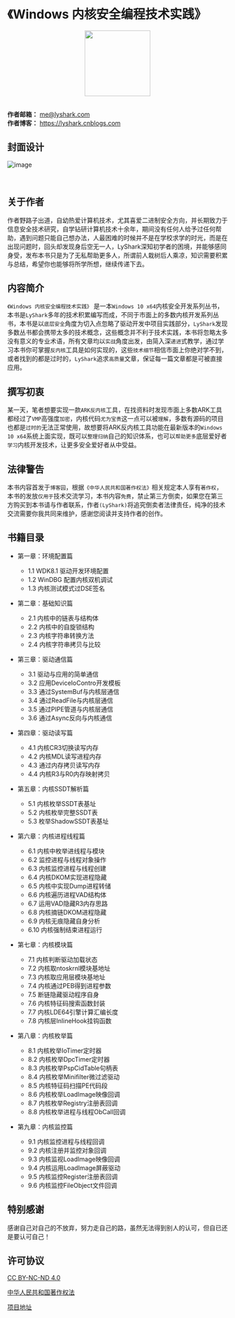 # 《Windows 内核安全编程技术实践》

<div align=center>
<img width="150" src="https://user-images.githubusercontent.com/52789403/201465673-01dd7d47-7092-4523-b828-8af16030b979.png" />
</div>

<br>

**作者邮箱：** me@lyshark.com<br>
**作者博客：** https://lyshark.cnblogs.com<br>

## 封面设计

![image](https://user-images.githubusercontent.com/52789403/202657410-d5259dfb-8161-4579-bb3b-5c775b9deed1.png)

<br>

## 关于作者

作者野路子出道，自幼热爱计算机技术，尤其喜爱二进制安全方向，并长期致力于信息安全技术研究，自学钻研计算机技术十余年，期间没有任何人给予过任何帮助，遇到问题只能自己想办法，人最困难的时候并不是在学校求学的时光，而是在出现问题时，回头却发现身后空无一人，LyShark深知初学者的困境，并能够感同身受，发布本书只是为了无私帮助更多人，所谓前人栽树后人乘凉，知识需要积累与总结，希望你也能够将所学所想，继续传递下去。


## 内容简介

`《Windows 内核安全编程技术实践》` 是一本`Windows 10 x64`内核安全开发系列丛书，本书是`LyShark`多年的技术积累编写而成，不同于市面上的多数内核开发系列丛书，本书是以`底层安全`角度为切入点忽略了驱动开发中项目实践部分，`LyShark`发现多数丛书都会携带太多的技术概念，这些概念并不利于技术实践，本书将忽略太多没有意义的专业术语，所有文章均以`实战`角度出发，由简入深`递进`式教学，通过学习本书你可掌握`反内核`工具是如何实现的，这些`技术细节`相信市面上你绝对学不到，或者找到的都是过时的，`LyShark`追求`高质量`文章，保证每一篇文章都是可被直接应用。

## 撰写初衷

某一天，笔者想要实现一款`ARK反内核`工具，在找资料时发现市面上多数ARK工具都经过了`VMP`高强度`加密`，内核代码`尤为宝贵`这一点可以被`理解`，多数有源码的项目也都是`过时的`无法正常使用，故想要将ARK反内核工具功能在最新版本的`Windows 10 x64`系统上面实现，既可以`整理归纳`自己的知识体系，也可以`帮助更多`底层爱好者`学习`内核开发技术，让更多安全爱好者从中受益。

## 法律警告

本书内容首发于`博客园`，根据`《中华人民共和国著作权法》`相关规定本人享有`著作权`，本书的发放`仅用于`技术交流学习，本书内容`免费`，禁止第三方倒卖，如果您在第三方购买到本书请与作者联系，作者`(LyShark)`将追究倒卖者法律责任，纯净的技术交流需要你我共同来维护，感谢您阅读并支持作者的创作。

## 书籍目录

 - 第一章：环境配置篇
   - 1.1 WDK8.1 驱动开发环境配置
   - 1.2 WinDBG 配置内核双机调试
   - 1.3 内核测试模式过DSE签名

 - 第二章：基础知识篇
   - 2.1 内核中的链表与结构体
   - 2.2 内核中的自旋锁结构
   - 2.3 内核字符串转换方法
   - 2.4 内核字符串拷贝与比较

 - 第三章：驱动通信篇
   - 3.1 驱动与应用的简单通信
   - 3.2 应用DeviceIoContro开发模板
   - 3.3 通过SystemBuf与内核层通信
   - 3.4 通过ReadFile与内核层通信
   - 3.5 通过PIPE管道与内核层通信
   - 3.6 通过Async反向与内核通信

 - 第四章：驱动读写篇
   - 4.1 内核CR3切换读写内存
   - 4.2 内核MDL读写进程内存
   - 4.3 通过内存拷贝读写内存
   - 4.4 内核R3与R0内存映射拷贝

 - 第五章：内核SSDT解析篇
   - 5.1 内核枚举SSDT表基址
   - 5.2 内核枚举完整SSDT表
   - 5.3 枚举ShadowSSDT表基址

 - 第六章：内核进程线程篇
   - 6.1 内核中枚举进线程与模块
   - 6.2 监控进程与线程对象操作
   - 6.3 内核监控进程与线程创建
   - 6.4 内核DKOM实现进程隐藏
   - 6.5 内核中实现Dump进程转储
   - 6.6 内核遍历进程VAD结构体
   - 6.7 运用VAD隐藏R3内存思路
   - 6.8 内核摘链DKOM进程隐藏
   - 6.9 内核无痕隐藏自身分析
   - 6.10 内核强制结束进程运行

 - 第七章：内核模块篇
   - 7.1 内核判断驱动加载状态
   - 7.2 内核取ntoskrnl模块基地址
   - 7.3 内核取应用层模块基地址
   - 7.4 内核通过PEB得到进程参数
   - 7.5 断链隐藏驱动程序自身
   - 7.6 内核特征码搜索函数封装
   - 7.7 内核LDE64引擎计算汇编长度
   - 7.8 内核层InlineHook挂钩函数

 - 第八章：内核枚举篇
   - 8.1 内核枚举IoTimer定时器
   - 8.2 内核枚举DpcTimer定时器
   - 8.3 内核枚举PspCidTable句柄表
   - 8.4 内核枚举Minifilter微过滤驱动
   - 8.5 内核特征码扫描PE代码段
   - 8.6 内核枚举LoadImage映像回调
   - 8.7 内核枚举Registry注册表回调
   - 8.8 内核枚举进程与线程ObCall回调

 - 第九章：内核监控篇
   - 9.1 内核监控进程与线程回调
   - 9.2 内核注册并监控对象回调
   - 9.3 内核监视LoadImage映像回调
   - 9.4 内核运用LoadImage屏蔽驱动
   - 9.5 内核监控Register注册表回调
   - 9.6 内核监控FileObject文件回调


## 特别感谢

感谢自己对自己的不放弃，努力走自己的路，虽然无法得到别人的认可，但自已还是要认可自己！


## 许可协议

[CC BY-NC-ND 4.0](http://creativecommons.org/licenses/by-nc-nd/4.0/)

[中华人民共和国著作权法](http://www.gov.cn/guoqing/2021-10/29/content_5647633.htm)

[项目地址](https://github.com/lyshark/WindowsKernelBook)
